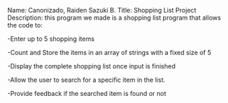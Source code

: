 Name: Canonizado, Raiden Sazuki B.
Title: Shopping List Project
Description: this program we made is a shopping list program that allows the code to:

-Enter up to 5 shopping items

-Count and Store the items in an array of strings with a fixed size of 5

-Display the complete shopping list once input is finished

-Allow the user to search for a specific item in the list.

-Provide feedback if the searched item is found or not